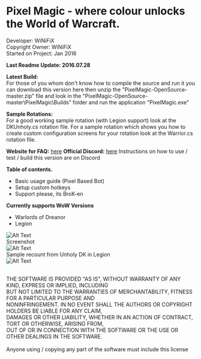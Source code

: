 # Pixel Magic - where colour unlocks the World of Warcraft.

Developer: WiNiFiX<br>
Copyright Owner: WiNiFiX<br>
Started on Project: Jan 2016<br>

**Last Readme Update: 2016.07.28**

**Latest Build:**<br>
For those of you whom don't know how to compile the source and run it you can download this version here
then unzip the "PixelMagic-OpenSource-master.zip" file and look in the "PixelMagic-OpenSource-master\PixelMagic\Builds" folder and run the application "PixelMagic.exe"

**Sample Rotations:**<br>
For a good working sample rotation (with Legion support) look at the DKUnholy.cs rotation file.
For a sample rotation which shows you how to create custom configuration screens for your rotation look at the Warrior.cs rotation file.

**Website for FAQ:** [here](http://www.ownedcore.com/forums/world-of-warcraft/world-of-warcraft-bots-programs/wow-bots-questions-requests/542750-pixel-based-bot.html)
**Official Discord:** [here](https://discord.gg/0rnM62Wx5pQp8tjT)
Instructions on how to use / test / build this version are on Discord

**Table of contents.**
- Basic usage guide (Pixel Based Bot)
- Setup custom hotkeys
- Support please, its BroK-en

**Currently supports WoW Versions**
- Warlords of Dreanor
- Legion

![Alt Text](http://i.imgur.com/1nplBST.png)
<br>
Screenshot
<br>
![Alt Text](http://i.imgur.com/478ZRTS.png)
<br>
Sample recount from Unholy DK in Legion
<br>
![Alt Text](http://i.imgur.com/xicfSBl.jpg)

<br>
THE SOFTWARE IS PROVIDED "AS IS", WITHOUT WARRANTY OF ANY KIND, EXPRESS OR IMPLIED, INCLUDING<br>
BUT NOT LIMITED TO THE WARRANTIES OF MERCHANTABILITY, FITNESS FOR A PARTICULAR PURPOSE AND<br>
NONINFRINGEMENT. IN NO EVENT SHALL THE AUTHORS OR COPYRIGHT HOLDERS BE LIABLE FOR ANY CLAIM,<br>
DAMAGES OR OTHER LIABILITY, WHETHER IN AN ACTION OF CONTRACT, TORT OR OTHERWISE, ARISING FROM,<br>
OUT OF OR IN CONNECTION WITH THE SOFTWARE OR THE USE OR OTHER DEALINGS IN THE SOFTWARE.<br>
<br>
Anyone using / copying any part of the software must include this license<br>
<br>
